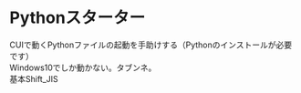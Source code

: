 # Pythonスターター
CUIで動くPythonファイルの起動を手助けする（Pythonのインストールが必要です）<br>
Windows10でしか動かない。タブンネ。<br>
基本Shift_JIS
